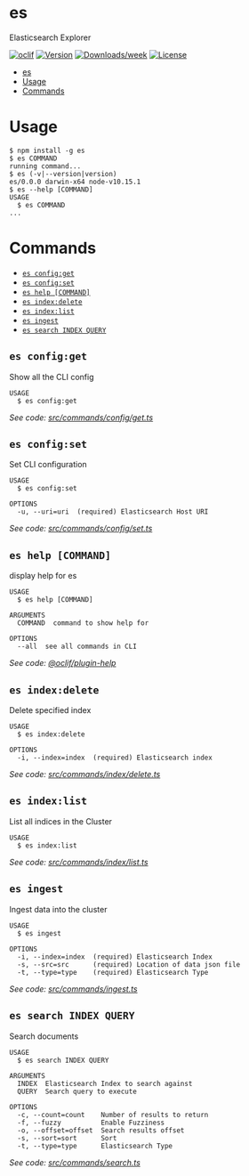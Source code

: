 # es

Elasticsearch Explorer

[![oclif](https://img.shields.io/badge/cli-oclif-brightgreen.svg)](https://oclif.io)
[![Version](https://img.shields.io/npm/v/es.svg)](https://npmjs.org/package/es)
[![Downloads/week](https://img.shields.io/npm/dw/es.svg)](https://npmjs.org/package/es)
[![License](https://img.shields.io/npm/l/es.svg)](https://github.com/nyambati/es/blob/master/package.json)

<!-- toc -->
* [es](#es)
* [Usage](#usage)
* [Commands](#commands)
<!-- tocstop -->

# Usage

<!-- usage -->
```sh-session
$ npm install -g es
$ es COMMAND
running command...
$ es (-v|--version|version)
es/0.0.0 darwin-x64 node-v10.15.1
$ es --help [COMMAND]
USAGE
  $ es COMMAND
...
```
<!-- usagestop -->

# Commands

<!-- commands -->
* [`es config:get`](#es-configget)
* [`es config:set`](#es-configset)
* [`es help [COMMAND]`](#es-help-command)
* [`es index:delete`](#es-indexdelete)
* [`es index:list`](#es-indexlist)
* [`es ingest`](#es-ingest)
* [`es search INDEX QUERY`](#es-search-index-query)

## `es config:get`

Show all the CLI config

```
USAGE
  $ es config:get
```

_See code: [src/commands/config/get.ts](https://github.com/nyambati/es/blob/v0.0.0/src/commands/config/get.ts)_

## `es config:set`

Set CLI configuration

```
USAGE
  $ es config:set

OPTIONS
  -u, --uri=uri  (required) Elasticsearch Host URI
```

_See code: [src/commands/config/set.ts](https://github.com/nyambati/es/blob/v0.0.0/src/commands/config/set.ts)_

## `es help [COMMAND]`

display help for es

```
USAGE
  $ es help [COMMAND]

ARGUMENTS
  COMMAND  command to show help for

OPTIONS
  --all  see all commands in CLI
```

_See code: [@oclif/plugin-help](https://github.com/oclif/plugin-help/blob/v2.1.4/src/commands/help.ts)_

## `es index:delete`

Delete specified index

```
USAGE
  $ es index:delete

OPTIONS
  -i, --index=index  (required) Elasticsearch index
```

_See code: [src/commands/index/delete.ts](https://github.com/nyambati/es/blob/v0.0.0/src/commands/index/delete.ts)_

## `es index:list`

List all indices in the Cluster

```
USAGE
  $ es index:list
```

_See code: [src/commands/index/list.ts](https://github.com/nyambati/es/blob/v0.0.0/src/commands/index/list.ts)_

## `es ingest`

Ingest data into the cluster

```
USAGE
  $ es ingest

OPTIONS
  -i, --index=index  (required) Elasticsearch Index
  -s, --src=src      (required) Location of data json file
  -t, --type=type    (required) Elasticsearch Type
```

_See code: [src/commands/ingest.ts](https://github.com/nyambati/es/blob/v0.0.0/src/commands/ingest.ts)_

## `es search INDEX QUERY`

Search documents

```
USAGE
  $ es search INDEX QUERY

ARGUMENTS
  INDEX  Elasticsearch Index to search against
  QUERY  Search query to execute

OPTIONS
  -c, --count=count    Number of results to return
  -f, --fuzzy          Enable Fuzziness
  -o, --offset=offset  Search results offset
  -s, --sort=sort      Sort
  -t, --type=type      Elasticsearch Type
```

_See code: [src/commands/search.ts](https://github.com/nyambati/es/blob/v0.0.0/src/commands/search.ts)_
<!-- commandsstop -->
